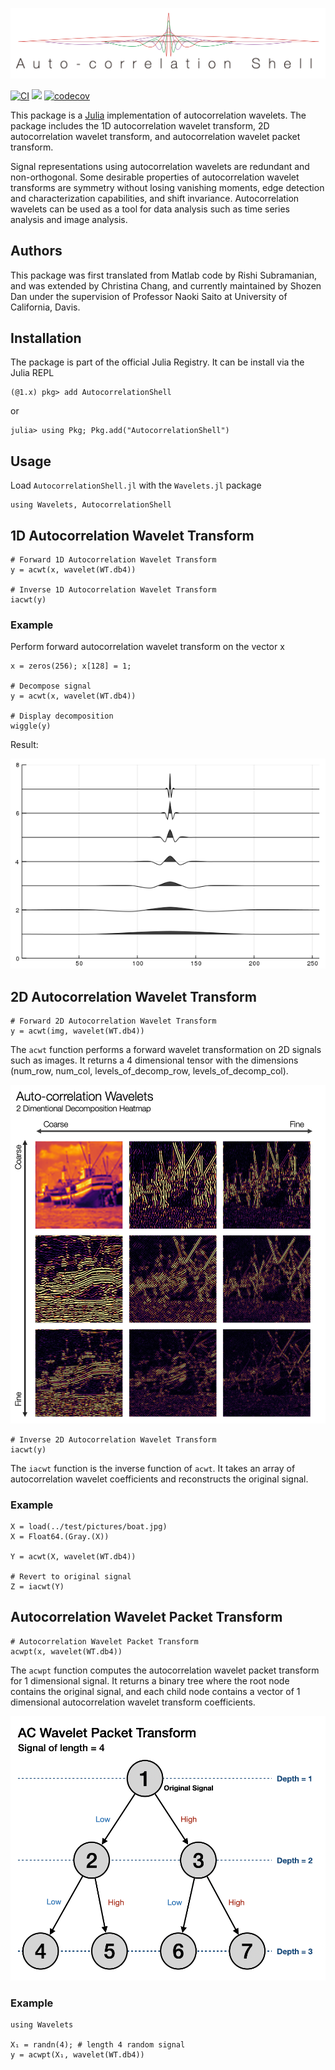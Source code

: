 [![AutocorrelationShell.jl](figures/autocorrelation_shell_logo.png)](https://ShozenD.github.io/AutocorrelationShell.jl/stable)

[![CI](https://github.com/ShozenD/AutocorrelationShell.jl/actions/workflows/CI.yml/badge.svg)](https://github.com/ShozenD/AutocorrelationShell.jl/actions)
[![](https://gitlab.com/BoundaryValueProblems/autocorrelation-shell/badges/master/pipeline.svg)](https://gitlab.com/BoundaryValueProblems/autocorrelation-shell/-/commits/master)
[![codecov](https://codecov.io/gh/ShozenD/AutocorrelationShell.jl/branch/master/graph/badge.svg)](https://codecov.io/gh/ShozenD/AutocorrelationShell.jl)


This package is a [Julia](https://github.com/JuliaLang/julia) implementation of autocorrelation wavelets. The package includes the 1D autocorrelation wavelet transform, 2D autocorrelation wavelet transform, and autocorrelation wavelet packet transform.

Signal representations using autocorrelation wavelets are redundant and non-orthogonal. Some desirable properties of autocorrelation wavelet transforms are symmetry without losing vanishing moments, edge detection and characterization capabilities, and shift invariance. Autocorrelation wavelets can be used as a tool for data analysis such as time series analysis and image analysis.

## Authors
This package was first translated from Matlab code by Rishi Subramanian, and was extended by Christina Chang, and currently maintained by Shozen Dan under the supervision of Professor Naoki Saito at University of California, Davis.

## Installation
The package is part of the official Julia Registry. It can be install via the Julia REPL
```
(@1.x) pkg> add AutocorrelationShell
```
or
```
julia> using Pkg; Pkg.add("AutocorrelationShell")
```

## Usage
Load `AutocorrelationShell.jl` with the `Wavelets.jl` package
```{julia}
using Wavelets, AutocorrelationShell
```

## 1D Autocorrelation Wavelet Transform
```{julia}
# Forward 1D Autocorrelation Wavelet Transform
y = acwt(x, wavelet(WT.db4))

# Inverse 1D Autocorrelation Wavelet Transform
iacwt(y)
```

### Example
Perform forward autocorrelation wavelet transform on the vector x
```{julia}
x = zeros(256); x[128] = 1;

# Decompose signal
y = acwt(x, wavelet(WT.db4))

# Display decomposition
wiggle(y)
```

Result:

![Result](figures/auto_decomposition.png)

## 2D Autocorrelation Wavelet Transform
```{julia}
# Forward 2D Autocorrelation Wavelet Transform
y = acwt(img, wavelet(WT.db4))
```
The `acwt` function performs a forward wavelet transformation on 2D signals such as images. It returns a 4 dimensional tensor with the dimensions (num_row, num_col, levels_of_decomp_row, levels_of_decomp_col).

<img src="figures/ac2d_decomp_heatmap.png" alt="AC2D transform example" width="600" />

```{julia}
# Inverse 2D Autocorrelation Wavelet Transform
iacwt(y)
```
The `iacwt` function is the inverse function of `acwt`. It takes an array of autocorrelation wavelet coefficients and reconstructs the original signal.

### Example
```{julia}
X = load(../test/pictures/boat.jpg)
X = Float64.(Gray.(X))

Y = acwt(X, wavelet(WT.db4))

# Revert to original signal
Z = iacwt(Y)
```

## Autocorrelation Wavelet Packet Transform
```{julia}
# Autocorrelation Wavelet Packet Transform
acwpt(x, wavelet(WT.db4))
```
The `acwpt` function computes the autocorrelation wavelet packet transform for 1 dimensional signal. It returns a binary tree where the root node contains the original signal, and each child node contains a vector of 1 dimensional autocorrelation wavelet transform coefficients.

<img src="figures/acwpt_diagram.png" alt="AC Wavelet Packet Transform Diagram" width="600" />

### Example
```{julia}
using Wavelets

X₁ = randn(4); # length 4 random signal
y = acwpt(X₁, wavelet(WT.db4))
```

